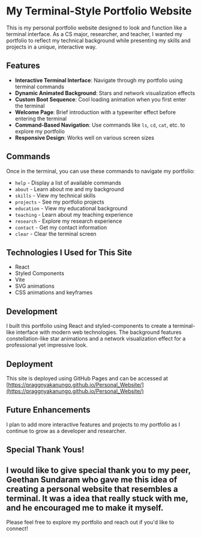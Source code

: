 # My Terminal-Style Portfolio Website

This is my personal portfolio website designed to look and function like a terminal interface. As a CS major, researcher, and teacher, I wanted my portfolio to reflect my technical background while presenting my skills and projects in a unique, interactive way.

## Features

- **Interactive Terminal Interface**: Navigate through my portfolio using terminal commands
- **Dynamic Animated Background**: Stars and network visualization effects
- **Custom Boot Sequence**: Cool loading animation when you first enter the terminal
- **Welcome Page**: Brief introduction with a typewriter effect before entering the terminal
- **Command-Based Navigation**: Use commands like `ls`, `cd`, `cat`, etc. to explore my portfolio
- **Responsive Design**: Works well on various screen sizes

## Commands

Once in the terminal, you can use these commands to navigate my portfolio:

- `help` - Display a list of available commands
- `about` - Learn about me and my background
- `skills` - View my technical skills
- `projects` - See my portfolio projects
- `education` - View my educational background
- `teaching` - Learn about my teaching experience
- `research` - Explore my research experience
- `contact` - Get my contact information
- `clear` - Clear the terminal screen

## Technologies I Used for This Site

- React
- Styled Components
- Vite
- SVG animations
- CSS animations and keyframes

## Development

I built this portfolio using React and styled-components to create a terminal-like interface with modern web technologies. The background features constellation-like star animations and a network visualization effect for a professional yet impressive look.

## Deployment

This site is deployed using GitHub Pages and can be accessed at [https://praggnyakanungo.github.io/Personal_Website/](https://praggnyakanungo.github.io/Personal_Website/)

## Future Enhancements

I plan to add more interactive features and projects to my portfolio as I continue to grow as a developer and researcher.

## Special Thank Yous!

I would like to give  special thank you to my peer, Geethan Sundaram who gave me this idea of creating a personal website that resembles a terminal. It was a idea that really stuck with me, and he encouraged me to make it myself. 
---

Please feel free to explore my portfolio and reach out if you'd like to connect!
